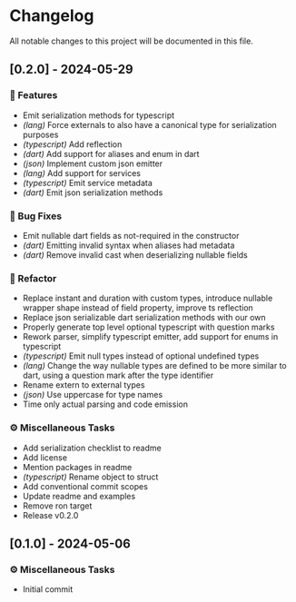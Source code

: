 # Changelog

All notable changes to this project will be documented in this file.

## [0.2.0] - 2024-05-29

### 🚀 Features

- Emit serialization methods for typescript
- *(lang)* Force externals to also have a canonical type for serialization purposes
- *(typescript)* Add reflection
- *(dart)* Add support for aliases and enum in dart
- *(json)* Implement custom json emitter
- *(lang)* Add support for services
- *(typescript)* Emit service metadata
- *(dart)* Emit json serialization methods

### 🐛 Bug Fixes

- Emit nullable dart fields as not-required in the constructor
- *(dart)* Emitting invalid syntax when aliases had metadata
- *(dart)* Remove invalid cast when deserializing nullable fields

### 🚜 Refactor

- Replace instant and duration with custom types, introduce nullable wrapper shape instead of field property, improve ts reflection
- Replace json serializable dart serialization methods with our own
- Properly generate top level optional typescript with question marks
- Rework parser, simplify typescript emitter, add support for enums in typescript
- *(typescript)* Emit null types instead of optional undefined types
- *(lang)* Change the way nullable types are defined to be more similar to dart, using a question mark after the type identifier
- Rename extern to external types
- *(json)* Use uppercase for type names
- Time only actual parsing and code emission

### ⚙️ Miscellaneous Tasks

- Add serialization checklist to readme
- Add license
- Mention packages in readme
- *(typescript)* Rename object to struct
- Add conventional commit scopes
- Update readme and examples
- Remove ron target
- Release v0.2.0

## [0.1.0] - 2024-05-06

### ⚙️ Miscellaneous Tasks

- Initial commit

<!-- generated by git-cliff -->
